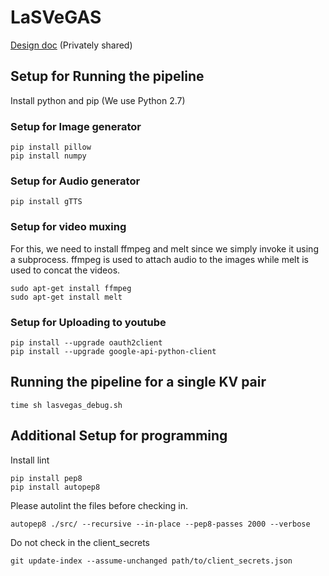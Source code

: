 # LaSVeGAS
[Design doc](https://docs.google.com/document/d/1OQABNMRc1sKBlmDgNly1RI8DmX0vEqEmCt6j4h7nEA4/edit#heading=h.7dzhdyi98xul) (Privately shared)

## Setup for Running the pipeline
Install python and pip (We use Python 2.7)  

### Setup for Image generator

    pip install pillow
    pip install numpy  

### Setup for Audio generator

    pip install gTTS

### Setup for video muxing
For this, we need to install ffmpeg and melt since we simply invoke it using a subprocess. ffmpeg is used to attach audio to the images while melt is used to concat the videos.

    sudo apt-get install ffmpeg
    sudo apt-get install melt

### Setup for Uploading to youtube

    pip install --upgrade oauth2client
    pip install --upgrade google-api-python-client


## Running the pipeline for a single KV pair

    time sh lasvegas_debug.sh


## Additional Setup for programming

Install lint  

    pip install pep8
    pip install autopep8

Please autolint the files before checking in.

    autopep8 ./src/ --recursive --in-place --pep8-passes 2000 --verbose

Do not check in the client_secrets

    git update-index --assume-unchanged path/to/client_secrets.json
